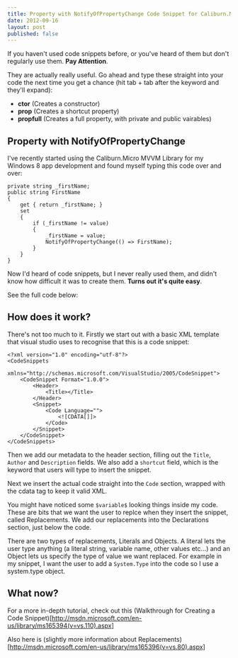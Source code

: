 ```yaml
---
title: Property with NotifyOfPropertyChange Code Snippet for Caliburn.Micro
date: 2012-09-16
layout: post
published: false
---
```


If you haven't used code snippets before, or you've heard of them but don't regularly use them. **Pay Attention**.

They are actually really useful. Go ahead and type these straight into your code the next time you get a chance (hit tab + tab after the keyword and they'll expand):

 - **ctor** (Creates a constructor)
 - **prop** (Creates a shortcut property)
 - **propfull** (Creates a full property, with private and public vairables)
 
## Property with NotifyOfPropertyChange ##

I've recently started using the Caliburn.Micro MVVM Library for my Windows 8 app development and found myself typing this code over and over:

    private string _firstName;
    public string FirstName
    {
        get { return _firstName; }
        set
        {
            if (_firstName != value)
            {
                _firstName = value;
                NotifyOfPropertyChange(() => FirstName);
            }
        }
    }
    
Now I'd heard of code snippets, but I never really used them, and didn't know how difficult it was to create them. **Turns out it's quite easy**.

See the full code below:

<script src="https://gist.github.com/3730960.js"> </script>

## How does it work? ##

There's not too much to it. Firstly we start out with a basic XML template that visual studio uses to recognise that this is a code snippet:

    <?xml version="1.0" encoding="utf-8"?>
    <CodeSnippets
        xmlns="http://schemas.microsoft.com/VisualStudio/2005/CodeSnippet">
        <CodeSnippet Format="1.0.0">
            <Header>
                <Title></Title>
            </Header>
            <Snippet>
                <Code Language="">
                    <![CDATA[]]>
                </Code>
            </Snippet>
        </CodeSnippet>
    </CodeSnippets>
    
Then we add our metadata to the header section, filling out the `Title`, `Author` and `Description` fields. We also add a `shortcut` field, which is the keyword that users will type to insert the snippet.

Next we insert the actual code straight into the `Code` section, wrapped with the cdata tag to keep it valid XML.

You might have noticed some `$variable$` looking things inside my code. These are bits that we want the user to replce when they insert the snippet, called Replacements. We add our replacements into the Declarations section, just below the code.

There are two types of replacements, Literals and Objects. A literal lets the user type anything (a literal string, variable name, other values etc...) and an Object lets us specify the type of value we want replaced. For example in my snippet, I want the user to add a `System.Type` into the code so I use a system.type object.

## What now? ##

For a more in-depth tutorial, check out this (Walkthrough for Creating a Code Snippet)[http://msdn.microsoft.com/en-us/library/ms165394(v=vs.110).aspx]

Also here is (slightly more information about Replacements)[http://msdn.microsoft.com/en-us/library/ms165396(v=vs.80).aspx]